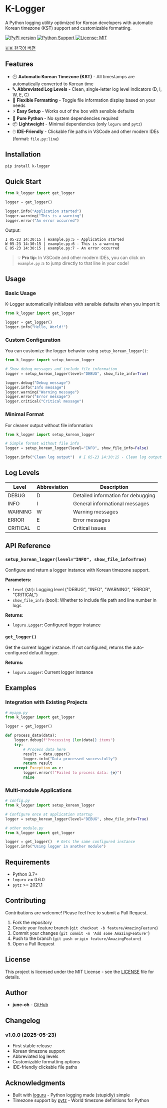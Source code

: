 # K-Logger

A Python logging utility optimized for Korean developers with automatic Korean timezone (KST) support and customizable formatting.

[![PyPI version](https://badge.fury.io/py/k-logger.svg)](https://badge.fury.io/py/k-logger)
[![Python Support](https://img.shields.io/pypi/pyversions/k-logger.svg)](https://pypi.org/project/k-logger/)
[![License: MIT](https://img.shields.io/badge/License-MIT-yellow.svg)](https://opensource.org/licenses/MIT)

[🇰🇷 한국어 버전](README.kr.md)

## Features

- 🕐 **Automatic Korean Timezone (KST)** - All timestamps are automatically converted to Korean time
- 🔤 **Abbreviated Log Levels** - Clean, single-letter log level indicators (D, I, W, E, C)
- 🎨 **Flexible Formatting** - Toggle file information display based on your needs
- ⚡ **Easy Setup** - Works out of the box with sensible defaults
- 🐍 **Pure Python** - No system dependencies required
- 📦 **Lightweight** - Minimal dependencies (only `loguru` and `pytz`)
- 🖱️ **IDE-Friendly** - Clickable file paths in VSCode and other modern IDEs (format: `file.py:line`)

## Installation

```bash
pip install k-logger
```

## Quick Start

```python
from k_logger import get_logger

logger = get_logger()

logger.info("Application started")
logger.warning("This is a warning")
logger.error("An error occurred")
```

Output:
```
I 05-23 14:30:15 | example.py:5 - Application started
W 05-23 14:30:15 | example.py:6 - This is a warning
E 05-23 14:30:15 | example.py:7 - An error occurred
```

> 💡 **Pro tip**: In VSCode and other modern IDEs, you can click on `example.py:5` to jump directly to that line in your code!

## Usage

### Basic Usage

K-Logger automatically initializes with sensible defaults when you import it:

```python
from k_logger import get_logger

logger = get_logger()
logger.info("Hello, World!")
```

### Custom Configuration

You can customize the logger behavior using `setup_korean_logger()`:

```python
from k_logger import setup_korean_logger

# Show debug messages and include file information
logger = setup_korean_logger(level="DEBUG", show_file_info=True)

logger.debug("Debug message")
logger.info("Info message")
logger.warning("Warning message")
logger.error("Error message")
logger.critical("Critical message")
```

### Minimal Format

For cleaner output without file information:

```python
from k_logger import setup_korean_logger

# Simple format without file info
logger = setup_korean_logger(level="INFO", show_file_info=False)

logger.info("Clean log output")  # I 05-23 14:30:15 - Clean log output
```

## Log Levels

| Level    | Abbreviation | Description |
|----------|--------------|-------------|
| DEBUG    | D            | Detailed information for debugging |
| INFO     | I            | General informational messages |
| WARNING  | W            | Warning messages |
| ERROR    | E            | Error messages |
| CRITICAL | C            | Critical issues |

## API Reference

### `setup_korean_logger(level="INFO", show_file_info=True)`

Configure and return a logger instance with Korean timezone support.

**Parameters:**
- `level` (str): Logging level ("DEBUG", "INFO", "WARNING", "ERROR", "CRITICAL")
- `show_file_info` (bool): Whether to include file path and line number in logs

**Returns:**
- `loguru.Logger`: Configured logger instance

### `get_logger()`

Get the current logger instance. If not configured, returns the auto-configured default logger.

**Returns:**
- `loguru.Logger`: Current logger instance

## Examples

### Integration with Existing Projects

```python
# myapp.py
from k_logger import get_logger

logger = get_logger()

def process_data(data):
    logger.debug(f"Processing {len(data)} items")
    try:
        # Process data here
        result = data.upper()
        logger.info("Data processed successfully")
        return result
    except Exception as e:
        logger.error(f"Failed to process data: {e}")
        raise
```

### Multi-module Applications

```python
# config.py
from k_logger import setup_korean_logger

# Configure once at application startup
logger = setup_korean_logger(level="DEBUG", show_file_info=True)

# other_module.py
from k_logger import get_logger

logger = get_logger()  # Gets the same configured instance
logger.info("Using logger in another module")
```

## Requirements

- Python 3.7+
- `loguru` >= 0.6.0
- `pytz` >= 2021.1

## Contributing

Contributions are welcome! Please feel free to submit a Pull Request.

1. Fork the repository
2. Create your feature branch (`git checkout -b feature/AmazingFeature`)
3. Commit your changes (`git commit -m 'Add some AmazingFeature'`)
4. Push to the branch (`git push origin feature/AmazingFeature`)
5. Open a Pull Request

## License

This project is licensed under the MIT License - see the [LICENSE](LICENSE) file for details.

## Author

- **june-oh** - [GitHub](https://github.com/june-oh)

## Changelog

### v1.0.0 (2025-05-23)
- First stable release
- Korean timezone support
- Abbreviated log levels
- Customizable formatting options
- IDE-friendly clickable file paths

## Acknowledgments

- Built with [loguru](https://github.com/Delgan/loguru) - Python logging made (stupidly) simple
- Timezone support by [pytz](https://github.com/stub42/pytz) - World timezone definitions for Python 